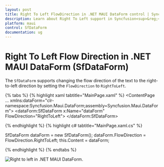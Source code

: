 ```yaml
---
layout: post
title: Right To Left FlowDirection in .NET MAUI DataForm control | Syncfusion<sup>&reg;</sup>
description: Learn about Right To Left support in Syncfusion<sup>&reg;</sup> .NET MAUI DataForm (SfDataForm) control in mobile and desktop applications from a single shared codebase
platform: maui
control: SfDataForm
documentation: ug
---
```


# Right To Left Flow Direction in .NET MAUI DataForm (SfDataForm)

The `SfDataForm` supports changing the flow direction of the text to the right-to-left direction by setting the `FlowDirection` to `RightToLeft`.

{% tabs %}
{% highlight xaml tabtitle="MainPage.xaml" %}
<ContentPage 
...
xmlns:dataForm="clr-namespace:Syncfusion.Maui.DataForm;assembly=Syncfusion.Maui.DataForm">
    <dataForm:SfDataForm
        x:Name="dataForm"
        FlowDirection="RightToLeft">
    </dataForm:SfDataForm>
</ContentPage>

{% endhighlight %}
{% highlight c# tabtitle="MainPage.xaml.cs" %}

SfDataForm dataForm = new SfDataForm();
dataForm.FlowDirection = FlowDirection.RightToLeft;
this.Content = dataForm;

{% endhighlight %}
{% endtabs %}

![Right to left in .NET MAUI DataForm.](images/right-to-left/right-to-left.png)